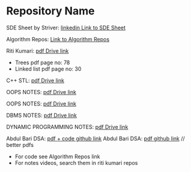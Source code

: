 # Repository Name

SDE Sheet by Striver: [linkedin Link to SDE Sheet](https://www.linkedin.com/feed/update/urn:li:activity:7064421688834195456/?updateEntityUrn=urn%3Ali%3Afs_feedUpdate%3A%28V2%2Curn%3Ali%3Aactivity%3A7064421688834195456%29)

Algorithm Repos: [Link to Algorithm Repos](https://github.com/stars/taimourz/lists/grind-algos)

Riti Kumari: [pdf Drive link](https://drive.google.com/file/d/1QxwQgbVN4bU9v6I23aMwxSc9qimx9KBj/view?usp=sharing)
- Trees pdf page no: 78
- Linked list pdf page no: 30

C++ STL: [pdf Drive link](https://drive.google.com/file/d/13b461lxGsYuF-9cCz-nzhf_KhFLdw3hx/view)

OOPS NOTES: [pdf Drive link]( https://drive.google.com/file/d/1NXtNY5zQXIUMLcBan-_MpuGN_gnZKTMh/view?usp=sharing)
 
OOPS NOTES: [pdf Drive link](https://drive.google.com/file/d/13AcZJW7oUI8bw_04Ims1Os7x5ASYLztK/view)

DBMS NOTES: [pdf Drive link](https://drive.google.com/file/d/1XGU4dusm9IV2DzBnuKhrrM_o7hUIt7NT/view)

DYNAMIC PROGRAMMING NOTES: [pdf Drive link](https://drive.google.com/file/d/1TF2Tm1MCD_3HyrPuL1NhC8qmGV3sOs_u/view)

Abdul Bari DSA: [pdf + code github link](https://github.com/Chinmay2660/DSA-By-Abdul-Bari)
Abdul Bari DSA: [pdf github link](https://github.com/sakshamgarg6500/Data-Structure-using-C-Notes) // better pdfs





- For code see Algorithm Repos link
- For notes videos, search them in riti kumari repos
